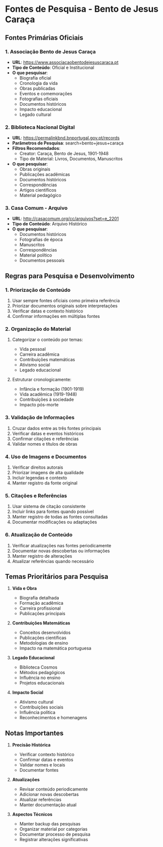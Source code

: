 # Fontes de Pesquisa - Bento de Jesus Caraça

## Fontes Primárias Oficiais

### 1. Associação Bento de Jesus Caraça
- **URL**: https://www.associacaobentodejesuscaraca.pt
- **Tipo de Conteúdo**: Oficial e Institucional
- **O que pesquisar**:
  - Biografia oficial
  - Cronologia da vida
  - Obras publicadas
  - Eventos e comemorações
  - Fotografias oficiais
  - Documentos históricos
  - Impacto educacional
  - Legado cultural

### 2. Biblioteca Nacional Digital
- **URL**: https://permalinkbnd.bnportugal.gov.pt/records
- **Parâmetros de Pesquisa**: search=bento+jesus+caraça
- **Filtros Recomendados**:
  - Creator: Caraça, Bento de Jesus, 1901-1948
  - Tipo de Material: Livros, Documentos, Manuscritos
- **O que pesquisar**:
  - Obras originais
  - Publicações acadêmicas
  - Documentos históricos
  - Correspondências
  - Artigos científicos
  - Material pedagógico

### 3. Casa Comum - Arquivo
- **URL**: http://casacomum.org/cc/arquivos?set=e_2201
- **Tipo de Conteúdo**: Arquivo Histórico
- **O que pesquisar**:
  - Documentos históricos
  - Fotografias de época
  - Manuscritos
  - Correspondências
  - Material político
  - Documentos pessoais

## Regras para Pesquisa e Desenvolvimento

### 1. Priorização de Conteúdo
1. Usar sempre fontes oficiais como primeira referência
2. Priorizar documentos originais sobre interpretações
3. Verificar datas e contexto histórico
4. Confirmar informações em múltiplas fontes

### 2. Organização do Material
1. Categorizar o conteúdo por temas:
   - Vida pessoal
   - Carreira acadêmica
   - Contribuições matemáticas
   - Ativismo social
   - Legado educacional

2. Estruturar cronologicamente:
   - Infância e formação (1901-1919)
   - Vida acadêmica (1919-1948)
   - Contribuições à sociedade
   - Impacto pós-morte

### 3. Validação de Informações
1. Cruzar dados entre as três fontes principais
2. Verificar datas e eventos históricos
3. Confirmar citações e referências
4. Validar nomes e títulos de obras

### 4. Uso de Imagens e Documentos
1. Verificar direitos autorais
2. Priorizar imagens de alta qualidade
3. Incluir legendas e contexto
4. Manter registro da fonte original

### 5. Citações e Referências
1. Usar sistema de citação consistente
2. Incluir links para fontes quando possível
3. Manter registro de todas as fontes consultadas
4. Documentar modificações ou adaptações

### 6. Atualização de Conteúdo
1. Verificar atualizações nas fontes periodicamente
2. Documentar novas descobertas ou informações
3. Manter registro de alterações
4. Atualizar referências quando necessário

## Temas Prioritários para Pesquisa

1. **Vida e Obra**
   - Biografia detalhada
   - Formação acadêmica
   - Carreira profissional
   - Publicações principais

2. **Contribuições Matemáticas**
   - Conceitos desenvolvidos
   - Publicações científicas
   - Metodologias de ensino
   - Impacto na matemática portuguesa

3. **Legado Educacional**
   - Biblioteca Cosmos
   - Métodos pedagógicos
   - Influência no ensino
   - Projetos educacionais

4. **Impacto Social**
   - Ativismo cultural
   - Contribuições sociais
   - Influência política
   - Reconhecimentos e homenagens

## Notas Importantes

1. **Precisão Histórica**
   - Verificar contexto histórico
   - Confirmar datas e eventos
   - Validar nomes e locais
   - Documentar fontes

2. **Atualizações**
   - Revisar conteúdo periodicamente
   - Adicionar novas descobertas
   - Atualizar referências
   - Manter documentação atual

3. **Aspectos Técnicos**
   - Manter backup das pesquisas
   - Organizar material por categorias
   - Documentar processo de pesquisa
   - Registrar alterações significativas 
